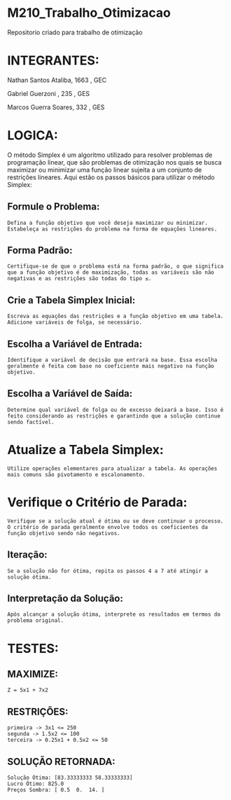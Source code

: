 # M210_Trabalho_Otimizacao
Repositorio criado para trabalho de otimização

# INTEGRANTES:
Nathan Santos Ataliba, 1663 , GEC

Gabriel Guerzoni , 235 , GES

Marcos Guerra Soares, 332 , GES
# LOGICA:

   O método Simplex é um algoritmo utilizado para resolver problemas de programação linear, que são problemas de otimização nos quais se busca maximizar ou minimizar uma função linear sujeita a um conjunto de restrições lineares. Aqui estão os passos básicos para utilizar o método Simplex:


## Formule o Problema:

    Defina a função objetivo que você deseja maximizar ou minimizar.
    Estabeleça as restrições do problema na forma de equações lineares.

## Forma Padrão:
    Certifique-se de que o problema está na forma padrão, o que significa que a função objetivo é de maximização, todas as variáveis são não negativas e as restrições são todas do tipo ≤.

## Crie a Tabela Simplex Inicial:

    Escreva as equações das restrições e a função objetivo em uma tabela. Adicione variáveis de folga, se necessário.

## Escolha a Variável de Entrada:

    Identifique a variável de decisão que entrará na base. Essa escolha geralmente é feita com base no coeficiente mais negativo na função objetivo.

## Escolha a Variável de Saída:

    Determine qual variável de folga ou de excesso deixará a base. Isso é feito considerando as restrições e garantindo que a solução continue sendo factível.

# Atualize a Tabela Simplex:

    Utilize operações elementares para atualizar a tabela. As operações mais comuns são pivotamento e escalonamento.

# Verifique o Critério de Parada:

    Verifique se a solução atual é ótima ou se deve continuar o processo. O critério de parada geralmente envolve todos os coeficientes da função objetivo sendo não negativos.

## Iteração:

    Se a solução não for ótima, repita os passos 4 a 7 até atingir a solução ótima.

## Interpretação da Solução:

    Após alcançar a solução ótima, interprete os resultados em termos do problema original.

# TESTES:

## MAXIMIZE:
    Z = 5x1 + 7x2

## RESTRIÇÕES:
    primeira -> 3x1 <= 250
    segunda -> 1.5x2 <= 100
    terceira -> 0.25x1 + 0.5x2 <= 50

## SOLUÇÃO RETORNADA:
    Solução Ótima: [83.33333333 58.33333333]
    Lucro Ótimo: 825.0
    Preços Sombra: [ 0.5  0.  14. ]
